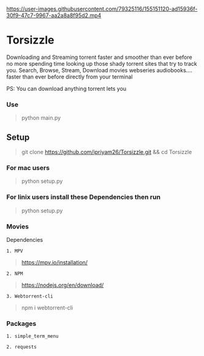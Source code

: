 

https://user-images.githubusercontent.com/79325116/155151120-ad15936f-30f9-47c7-9967-aa2a8a8f95d2.mp4

# Torsizzle
Downloading and Streaming torrent faster and smoother than ever before no more spending time looking up those shady torrent sites that try to track you. 
Search, Browse, Stream, Download movies webseries audiobooks.... faster than ever before directly from your terminal

PS: You can download anything torrent lets you

### Use
>python main.py

## Setup

> git clone https://github.com/ipriyam26/Torsizzle.git && cd Torsizzle

### For mac users
>python setup.py

### For linix users install these Dependencies then run
>python setup.py


### Movies
Dependencies

`1. MPV`
> https://mpv.io/installation/

`2. NPM`
> https://nodejs.org/en/download/

`3. Webtorrent-cli`
> npm i webtorrent-cli


### Packages
`1. simple_term_menu`

`2. requests` 
